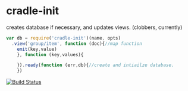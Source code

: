 # cradle-init

creates database if necessary, and updates views. (clobbers, currently)

```javascript
var db = require('cradle-init')(name, opts)
  .view('group/item', function (doc){//map function
    emit(key,value)
    }, function (key,values){

    }).ready(function (err,db){//create and intiailze database.
    })
```


[![Build Status](https://secure.travis-ci.org/dodo/cradle-init.png)](http://travis-ci.org/dodo/cradle-init)
